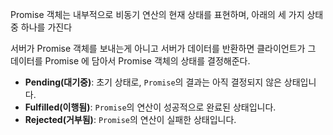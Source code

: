 Promise 객체는 내부적으로 비동기 연산의 현재 상태를 표현하며, 아래의 세 가지 상태 중 하나를 가진다

서버가 Promise 객체를 보내는게 아니고 서버가 데이터를 반환하면 클라이언트가 그 데이터를 Promise 에 담아서 Promise 객체의 상태를 결정해준다.

- **Pending(대기중)**: 초기 상태로, `Promise`의 결과는 아직 결정되지 않은 상태입니다.
- **Fulfilled(이행됨)**: `Promise`의 연산이 성공적으로 완료된 상태입니다.
- **Rejected(거부됨)**: `Promise`의 연산이 실패한 상태입니다.